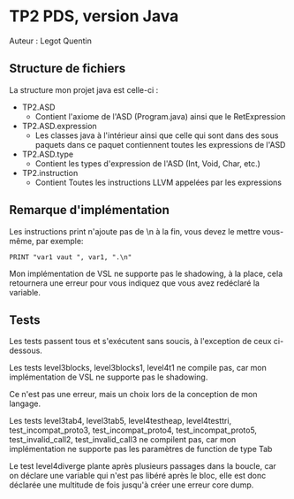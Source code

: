 # TP2 PDS, version Java

Auteur : Legot Quentin

## Structure de fichiers

La structure mon projet java est celle-ci :

- TP2.ASD
  - Contient l'axiome de l'ASD (Program.java) ainsi que le RetExpression
- TP2.ASD.expression
  - Les classes java à l'intérieur ainsi que celle qui sont dans des
  sous paquets dans ce paquet contiennent toutes les expressions de l'ASD
- TP2.ASD.type
  - Contient les types d'expression de l'ASD (Int, Void, Char, etc.)
- TP2.instruction
  - Contient Toutes les instructions LLVM appelées par les expressions

## Remarque d'implémentation

Les instructions print n'ajoute pas de \n à la fin, vous devez le mettre vous-même, par exemple:

```vsl
PRINT "var1 vaut ", var1, ".\n"
```

Mon implémentation de VSL ne supporte pas le shadowing, à la place, cela retournera une erreur pour vous indiquez que
vous avez redéclaré la variable.

## Tests

Les tests passent tous et s'exécutent sans soucis, à l'exception de ceux ci-dessous.

Les tests level3blocks, level3blocks1, level4t1
ne compile pas, car mon implémentation de VSL ne supporte pas le shadowing.

Ce n'est pas une erreur, mais un choix lors de la conception de mon langage.

Les tests level3tab4, level3tab5, level4testheap, level4testtri, test_incompat_proto3, test_incompat_proto4, 
test_incompat_proto5, test_invalid_call2, test_invalid_call3
ne compilent pas, car mon implémentation ne supporte pas les paramètres de function de type Tab

Le test level4diverge plante après plusieurs passages dans la boucle, car on déclare une variable qui n'est pas libéré 
après le bloc, elle est donc déclarée une multitude de fois jusqu'à créer une erreur core dump.
